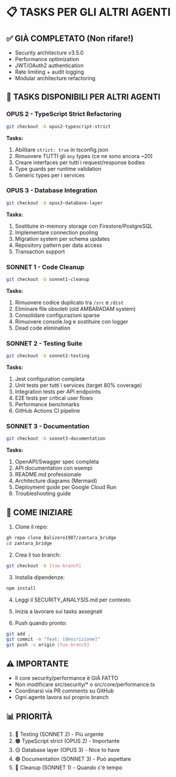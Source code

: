 # 📋 TASKS PER GLI ALTRI AGENTI

## ✅ GIÀ COMPLETATO (Non rifare!)
- Security architecture v3.5.0
- Performance optimization 
- JWT/OAuth2 authentication
- Rate limiting + audit logging
- Modular architecture refactoring

## 🎯 TASKS DISPONIBILI PER ALTRI AGENTI

### OPUS 2 - TypeScript Strict Refactoring
```bash
git checkout -b opus2-typescript-strict
```
**Tasks:**
1. Abilitare `strict: true` in tsconfig.json
2. Rimuovere TUTTI gli `any` types (ce ne sono ancora ~20)
3. Creare interfaces per tutti i request/response bodies
4. Type guards per runtime validation
5. Generic types per i services

### OPUS 3 - Database Integration
```bash
git checkout -b opus3-database-layer
```
**Tasks:**
1. Sostituire in-memory storage con Firestore/PostgreSQL
2. Implementare connection pooling
3. Migration system per schema updates
4. Repository pattern per data access
5. Transaction support

### SONNET 1 - Code Cleanup
```bash
git checkout -b sonnet1-cleanup
```
**Tasks:**
1. Rimuovere codice duplicato tra `/src` e `/dist`
2. Eliminare file obsoleti (old AMBARADAM system)
3. Consolidare configurazioni sparse
4. Rimuovere console.log e sostituire con logger
5. Dead code elimination

### SONNET 2 - Testing Suite
```bash
git checkout -b sonnet2-testing
```
**Tasks:**
1. Jest configuration completa
2. Unit tests per tutti i services (target 80% coverage)
3. Integration tests per API endpoints
4. E2E tests per critical user flows
5. Performance benchmarks
6. GitHub Actions CI pipeline

### SONNET 3 - Documentation
```bash
git checkout -b sonnet3-documentation
```
**Tasks:**
1. OpenAPI/Swagger spec completa
2. API documentation con esempi
3. README.md professionale
4. Architecture diagrams (Mermaid)
5. Deployment guide per Google Cloud Run
6. Troubleshooting guide

## 🚀 COME INIZIARE

1. Clone il repo:
```bash
gh repo clone Balizero1987/zantara_bridge
cd zantara_bridge
```

2. Crea il tuo branch:
```bash
git checkout -b [tuo-branch]
```

3. Installa dipendenze:
```bash
npm install
```

4. Leggi il SECURITY_ANALYSIS.md per contesto

5. Inizia a lavorare sui tasks assegnati

6. Push quando pronto:
```bash
git add .
git commit -m "feat: [descrizione]"
git push -u origin [tuo-branch]
```

## ⚠️ IMPORTANTE
- Il core security/performance è GIÀ FATTO
- Non modificare src/security/* o src/core/performance.ts
- Coordinarsi via PR comments su GitHub
- Ogni agente lavora sul proprio branch

## 📊 PRIORITÀ
1. 🔴 Testing (SONNET 2) - Più urgente
2. 🟠 TypeScript strict (OPUS 2) - Importante
3. 🟡 Database layer (OPUS 3) - Nice to have
4. 🟢 Documentation (SONNET 3) - Può aspettare
5. 🔵 Cleanup (SONNET 1) - Quando c'è tempo
